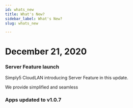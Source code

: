 ```yaml
---
id: whats_new
title: What's New?
sidebar_label: What's New?
slug: whats_new

---
```



# December 21, 2020

### Server Feature launch

Simply5 CloudLAN introducing Server Feature in this update.

We provide simplified and seamless   

### Apps updated to v1.0.7

